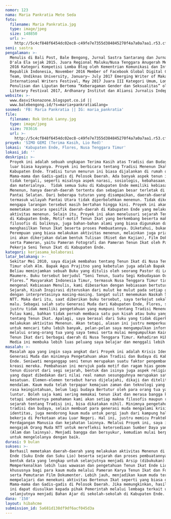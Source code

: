 ```yaml
---
nomor: 123
nama: Maria Pankratia Mete Seda
foto:
  filename: Maria Pankratia.jpg
  type: image/jpeg
  size: 148850
  url: >-
    http://5c4cf848f6454dc02ec8-c49fe7e7355d384845270f4a7a0a7aa1.r53.cf2.rackcdn.com/ade628f8-bfb1-4bc3-be3a-d788916b8e81/Maria%20Pankratia.jpg
seni: sastra
pengalaman: >-
  Menulis di Bali Post, Bale Bengong, Jurnal Sastra Santarang dan Jurnal Sastra
  D'ala Ela sejak 2015. Juara Regional Maluku/Nusa Tenggara Anugerah Media Humas
  2016 Kategori Kompetisi Lomba Blog oleh Kementrian Komunikasi dan Informatika
  Republik Indonesia, November 2016 Member of Facebook Global Digital Challenge
  Team, Undiknas University, January– July 2017 Emerging Writer of Makassar
  International Writers Festival, May 2017 Juara III Kategori Umum, Lomba
  Penulisan dan Liputan Bertema “Keberagaman Gender dan Seksualitas” oleh Asean
  Literary Festival 2017, Ardhanary Institut dan Aliansi Jurnalis Independen
website: >-
  www.dasvitkonazone.blogspot.co.id ||
  www.balebengong.id/?s=maria+pankratia&lang=
sosmed: 'FB: Maria Pankratia || IG: maria_pankratia'
file:
  filename: Rok Untuk Lanny.jpg
  type: image/jpeg
  size: 703616
  url: >-
    http://5c4cf848f6454dc02ec8-c49fe7e7355d384845270f4a7a0a7aa1.r53.cf2.rackcdn.com/ac990c5c-2e4f-474b-8753-ddf448d7d37a/Rok%20Untuk%20Lanny.jpg
proyek: 'SIMO GEMI (Terima Kasih, Lio Red)'
lokasi: 'Kabupaten Ende, Flores, Nusa Tenggara Timur'
lokasi_id: ''
deskripsi: >-
  Proyek ini adalah sebuah ungkapan Terima Kasih atas Tradisi dan Budaya yang
  luar biasa kayanya. Proyek ini berbicara tentang Tradisi Menenun Ikat di
  Kabupaten Ende. Tradisi turun menurun ini biasa dijalankan di rumah oleh
  Mama-mama dan Gadis-gadis di Pelosok Daerah. Ada banyak aspek tenun ikat yang
  tidak tergali, seperti misalnya aspek narasi, sosiologis, kebahasaan, kejiwaan
  dan materialnya.  Tidak semua Suku di Kabupaten Ende memiliki kebiasaan
  Menenun, hanya daerah-daerah tertentu dan sebagian besar terletak di Pesisir
  Pantai Selatan. Dari beberapa tuturan yang disampaikan, daerah-daerah yang
  termasuk wilayah Pantai Utara tidak diperbolehkan menenun. Tidak diketahui
  mengapa larangan tersebut masih bertahan hingga kini. Proyek ini akan
  memetakan secara spesifik daerah-daerah di Kabupaten Ende yang melakukan
  aktivitas menenun. Selain itu, Proyek ini akan menelusuri sejarah Tenun Ikat
  di Kabupaten Ende, Motif-motif Tenun Ikat yang berkembang beserta makna
  filosofis di baliknya, juga bahan-bahan alami yang biasa digunakan dalam
  menghasilkan Tenun Ikat beserta proses Pembuatannya. Diketahui, bukan hanya
  Perempuan yang biasa melakukan aktivitas menenun, melainkan juga pria. Proyek
  ini akan dikerjakan dalam bentuk Tulisan (Riset dan Kajian), Film Dokumenter
  serta Pameran, yaitu Pameran Fotografi dan Pameran Tenun Ikat oleh Para
  Pekerja Seni Tenun Ikat di Kabupaten Ende.
kategori: kerjasama_kolaborasi
latar_belakang: >-
  Sekitar Mei 2010, saya diajak membahas tentang Tenun Ikat di Nusa Tenggara
  Timur oleh Alm. Bapak Agus Prajitno yang kebetulan juga adalah Bapak Kos saya.
  Beliau meminjamkan sebuah Buku yang ditulis oleh seorang Pastor di Ledalero,
  Maumere. Buku tersebut berjudul “Seni Tenun, Suatu Segi Kebudayaan Orang
  Flores.” Masyarakat Indonesia Timur, termasuk Nusa Tenggara Timur tidak pernah
  mengenal Kebiasaan Menulis, kami dibesarkan dengan kebiasaan bertutur. Cerita
  Sejarah, Kisah Inspirasi diteruskan dari mulut ke mulut pada setiap generasi
  dengan interpretasinya masing-masing. Sangat sulit menemukan Naskah Sejarah di
  NTT. Maka dari itu, saat diberikan buku tersebut, saya terkejut sekaligus
  malu. Sebagai salah satu Generasi Muda dari Kabupaten Ende, Flores, saya
  justru tidak memiliki pengetahuan yang mumpuni tentang Tradisi Menenun di
  Pulau kami, bahkan tidak pernah membaca satu pun kisah atau buku yang menulis
  tentang Tenun Ikat. Apalagi, saya berasal dari Suku yang tidak diperkenankan
  melakukan aktivitas Menenun. Akan tetapi, alasan ini justru memperkuat saya
  untuk mencari tahu lebih banyak, pelan-pelan saya mengumpulkan informasi
  melalui orang-orang tua yang saya temui serta mulai mengumpulkan Kain Sarung
  Tenun Ikat dari berbagai daerah di Nusa Tenggara Timur. Kehadiran Hibah Cipta
  Media ini membuka lebih luas peluang saya belajar dan menggali lebih banyak.
masalah: >-
  Masalah apa yang ingin saya angkat dari Proyek ini adalah Krisis Identitas
  Generasi Muda dan minimnya Pengetahuan akan Tradisi dan Budaya di Kabupaten
  Ende. Seniwati menganggap seni tenun merupakan suatu faktor pengembangan daya
  kreasi mereka. Pembahasan ini merujuk pada motif dan ragam hias geometris seni
  tenun disorot dari segi sejarah, bentuk dan isinya juga aspek religio-magi
  yang dapat dibedakan dari nilai real namun sesungguhnya merupakan satu
  kesatuan. Elemen-elemen tersebut harus dijelajahi, dikaji dan diteliti secara
  mendalam. Kaum muda telah terpapar kemajuan zaman dan teknologi yang mengikis
  rasa keingintahuan, belum lagi budaya Bertutur oleh para orang tua yang kian
  luntur. Boleh saja kami sering memakai tenun ikat dan merasa bangga karenanya,
  tetapi sebenarnya pemahaman kami akan setiap makna filosofis maupun rentetan
  sejarah tentang Tradisi ini, bisa dikatakan nihil. Minimnya pengetahuan akan
  tradisi dan budaya, selain membuat para generasi muda mengalami krisis
  identitas, juga mendorong kaum muda untuk pergi jauh dari kampung halaman dan
  bekerja di Perkotaan atau Luar Negeri. Hal ini, justru memicu Praktek
  Perdagangan Manusia dan kejahatan lainnya. Melalui Proyek ini, saya ingin
  mengajak Orang Muda NTT untuk merefleksi ketersediaan Sumber Daya yang ada
  (Alam dan lainnya). Menjadi bangga dan bersyukur, kemudian mulai berpikir
  untuk mengelolanya dengan baik.
durasi: 9 bulan
sukses: >-
  Berhasil memetakan daerah-daerah yang melakukan aktivitas Menenun di Kabupaten
  Ende (Suku Ende dan Suku Lio) beserta sejarah dan proses pembuatannya dalam
  bentuk data yang lengkap untuk selanjutnya menjadi Arsip (dibukukan).
  Memperkenalkan lebih luas wawasan dan pengetahuan Tenun Ikat Ende Lio
  khususnya bagi para kaum muda melalui Pameran Karya Tenun Ikat dan Fotografi,
  serta Pemutaran Film Dokumenter. Lebih jauh, menjadikan kaum muda tertarik
  mempelajari dan menekuni aktivitas Bertenun Ikat seperti yang biasa dilakukan
  Mama-mama dan Gadis-gadis di Pelosok Daerah. Jika memungkinkan, hasil proyek
  ini dapat diusulkan kepada pihak Pemerintah melalui lembaga terkait untuk
  selanjutnya menjadi Bahan Ajar di sekolah-sekolah di Kabupaten Ende.
dana: '150'
layout: hibahcme
submission_id: 5a681d138df9df6acf045d3a
---
```

